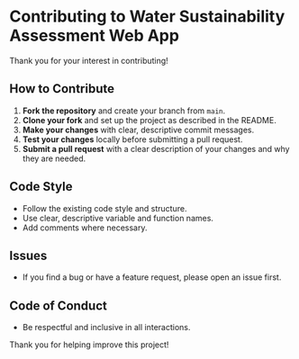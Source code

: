 # Contributing to Water Sustainability Assessment Web App

Thank you for your interest in contributing!

## How to Contribute

1. **Fork the repository** and create your branch from `main`.
2. **Clone your fork** and set up the project as described in the README.
3. **Make your changes** with clear, descriptive commit messages.
4. **Test your changes** locally before submitting a pull request.
5. **Submit a pull request** with a clear description of your changes and why they are needed.

## Code Style
- Follow the existing code style and structure.
- Use clear, descriptive variable and function names.
- Add comments where necessary.

## Issues
- If you find a bug or have a feature request, please open an issue first.

## Code of Conduct
- Be respectful and inclusive in all interactions.

Thank you for helping improve this project!
